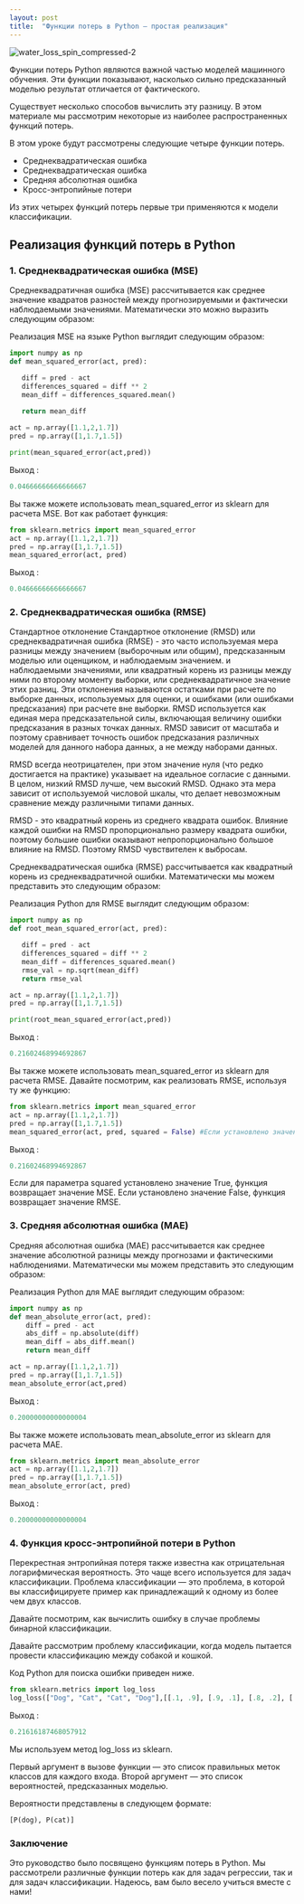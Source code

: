 ```yaml
---
layout: post
title:  "Функции потерь в Python — простая реализация"
---
```

![water_loss_spin_compressed-2](https://github.com/UzunDemir/uzundemir.github.io/assets/94790150/676855f4-9ea9-44d9-9cdd-ce032c523a82)

Функции потерь Python являются важной частью моделей машинного обучения. Эти функции показывают, насколько сильно предсказанный моделью результат отличается от фактического.

Существует несколько способов вычислить эту разницу. В этом материале мы рассмотрим некоторые из наиболее распространенных функций потерь.

В этом уроке будут рассмотрены следующие четыре функции потерь.

* Среднеквадратическая ошибка
* Среднеквадратическая ошибка
* Средняя абсолютная ошибка
* Кросс-энтропийные потери

Из этих четырех функций потерь первые три применяются к модели классификации.

## Реализация функций потерь в Python

### 1. Среднеквадратическая ошибка (MSE)

Среднеквадратичная ошибка (MSE) рассчитывается как среднее значение квадратов разностей между прогнозируемыми и фактически наблюдаемыми значениями. Математически это можно выразить следующим образом:

Реализация MSE на языке Python выглядит следующим образом:

``` python
import numpy as np
def mean_squared_error(act, pred):

   diff = pred - act
   differences_squared = diff ** 2
   mean_diff = differences_squared.mean()
   
   return mean_diff

act = np.array([1.1,2,1.7])
pred = np.array([1,1.7,1.5])

print(mean_squared_error(act,pred)) 
```
Выход :

``` python
0.04666666666666667
```
Вы также можете использовать mean_squared_error из sklearn для расчета MSE. Вот как работает функция:

``` python
from sklearn.metrics import mean_squared_error
act = np.array([1.1,2,1.7])
pred = np.array([1,1.7,1.5])
mean_squared_error(act, pred)
```
Выход :
``` python
0.04666666666666667
```
### 2. Среднеквадратическая ошибка (RMSE)
Стандартное отклонение Стандартное отклонение (RMSD) или среднеквадратичная ошибка (RMSE) - это часто используемая мера разницы между значением (выборочным или общим), предсказанным моделью или оценщиком, и наблюдаемым значением. и наблюдаемыми значениями, или квадратный корень из разницы между ними по второму моменту выборки, или среднеквадратичное значение этих разниц. Эти отклонения называются остатками при расчете по выборке данных, используемых для оценки, и ошибками (или ошибками предсказания) при расчете вне выборки. RMSD используется как единая мера предсказательной силы, включающая величину ошибки предсказания в разных точках данных. RMSD зависит от масштаба и поэтому сравнивает точность ошибок предсказания различных моделей для данного набора данных, а не между наборами данных.

RMSD всегда неотрицателен, при этом значение нуля (что редко достигается на практике) указывает на идеальное согласие с данными. В целом, низкий RMSD лучше, чем высокий RMSD. Однако эта мера зависит от используемой числовой шкалы, что делает невозможным сравнение между различными типами данных.

RMSD - это квадратный корень из среднего квадрата ошибок. Влияние каждой ошибки на RMSD пропорционально размеру квадрата ошибки, поэтому большие ошибки оказывают непропорционально большое влияние на RMSD. Поэтому RMSD чувствителен к выбросам.

Среднеквадратическая ошибка (RMSE) рассчитывается как квадратный корень из среднеквадратичной ошибки. Математически мы можем представить это следующим образом:

Реализация Python для RMSE выглядит следующим образом:
``` python
import numpy as np
def root_mean_squared_error(act, pred):

   diff = pred - act
   differences_squared = diff ** 2
   mean_diff = differences_squared.mean()
   rmse_val = np.sqrt(mean_diff)
   return rmse_val

act = np.array([1.1,2,1.7])
pred = np.array([1,1.7,1.5])

print(root_mean_squared_error(act,pred))
```
Выход :
``` python
0.21602468994692867
```
Вы также можете использовать mean_squared_error из sklearn для расчета RMSE. Давайте посмотрим, как реализовать RMSE, используя ту же функцию:
``` python
from sklearn.metrics import mean_squared_error
act = np.array([1.1,2,1.7])
pred = np.array([1,1.7,1.5])
mean_squared_error(act, pred, squared = False) #Если установлено значение False, функция возвращает значение RMSE.
```
Выход :
``` python
0.21602468994692867
```
Если для параметра squared установлено значение True, функция возвращает значение MSE. Если установлено значение False, функция возвращает значение RMSE.

### 3. Средняя абсолютная ошибка (MAE)

Средняя абсолютная ошибка (MAE) рассчитывается как среднее значение абсолютной разницы между прогнозами и фактическими наблюдениями. Математически мы можем представить это следующим образом:

Реализация Python для MAE выглядит следующим образом:
``` python
import numpy as np
def mean_absolute_error(act, pred):
    diff = pred - act
    abs_diff = np.absolute(diff)
    mean_diff = abs_diff.mean()
    return mean_diff

act = np.array([1.1,2,1.7])
pred = np.array([1,1.7,1.5])
mean_absolute_error(act,pred)
```
Выход :
``` python
0.20000000000000004
```
Вы также можете использовать mean_absolute_error из sklearn для расчета MAE.
``` python
from sklearn.metrics import mean_absolute_error
act = np.array([1.1,2,1.7])
pred = np.array([1,1.7,1.5])
mean_absolute_error(act, pred)
```
Выход :
``` python
0.20000000000000004
```
### 4. Функция кросс-энтропийной потери в Python

Перекрестная энтропийная потеря также известна как отрицательная логарифмическая вероятность. Это чаще всего используется для задач классификации. Проблема классификации — это проблема, в которой вы классифицируете пример как принадлежащий к одному из более чем двух классов.

Давайте посмотрим, как вычислить ошибку в случае проблемы бинарной классификации.

Давайте рассмотрим проблему классификации, когда модель пытается провести классификацию между собакой и кошкой.

Код Python для поиска ошибки приведен ниже.
``` python
from sklearn.metrics import log_loss
log_loss(["Dog", "Cat", "Cat", "Dog"],[[.1, .9], [.9, .1], [.8, .2], [.35, .65]])
```
Выход :
``` python
0.21616187468057912
```
Мы используем метод log_loss из sklearn.

Первый аргумент в вызове функции — это список правильных меток классов для каждого входа. Второй аргумент — это список вероятностей, предсказанных моделью.

Вероятности представлены в следующем формате:
``` python
[P(dog), P(cat)]
````
### Заключение

Это руководство было посвящено функциям потерь в Python. Мы рассмотрели различные функции потерь как для задач регрессии, так и для задач классификации. Надеюсь, вам было весело учиться вместе с нами!
